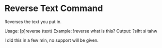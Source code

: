 # Reverse Text Command
Reverses the text you put in.

Usage: [p]reverse (text)
Example: !reverse what is this?
Output: ?siht si tahw

I did this in a few min, no support will be given.